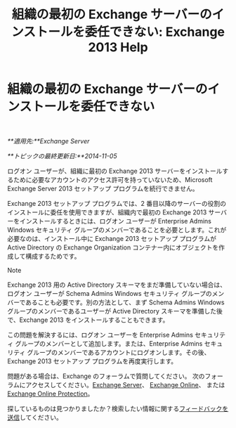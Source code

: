﻿---
title: '組織の最初の Exchange サーバーのインストールを委任できない: Exchange 2013 Help'
TOCTitle: 組織の最初の Exchange サーバーのインストールを委任できない
ms:assetid: d451581b-6161-4e95-99f1-03dac8313fae
ms:mtpsurl: https://technet.microsoft.com/ja-jp/library/ms.exch.setupreadiness.delegatedmailboxfirstinstall(v=EXCHG.150)
ms:contentKeyID: 48270085
ms.date: 04/24/2018
mtps_version: v=EXCHG.150
ms.translationtype: HT
---

# 組織の最初の Exchange サーバーのインストールを委任できない

 

_**適用先:**Exchange Server_

_**トピックの最終更新日:**2014-11-05_

ログオン ユーザーが、組織に最初の Exchange 2013 サーバーをインストールするために必要なアカウントのアクセス許可を持っていないため、Microsoft Exchange Server 2013 セットアップ プログラムを続行できません。

Exchange 2013 セットアップ プログラムでは、2 番目以降のサーバーの役割のインストールに委任を使用できますが、組織内で最初の Exchange 2013 サーバーをインストールするときには、ログオン ユーザーが Enterprise Admins Windows セキュリティ グループのメンバーであることを必要とします。これが必要なのは、インストール中に Exchange 2013 セットアップ プログラムが Active Directory の Exchange Organization コンテナー内にオブジェクトを作成して構成するためです。


> [!NOTE]
> Exchange 2013 用の Active Directory スキーマをまだ準備していない場合は、ログオン ユーザーが Schema Admins Windows セキュリティ グループのメンバーであることも必要です。別の方法として、まず Schema Admins Windows グループのメンバーであるユーザーが Active Directory スキーマを準備した後で、Exchange 2013 をインストールすることもできます。



この問題を解決するには、ログオン ユーザーを Enterprise Admins セキュリティ グループのメンバーとして追加します。または、Enterprise Admins セキュリティ グループのメンバーであるアカウントにログオンします。その後、Exchange 2013 セットアップ プログラムを再度実行します。

問題がある場合は、Exchange のフォーラムで質問してください。 次のフォーラムにアクセスしてください。[Exchange Server](https://go.microsoft.com/fwlink/p/?linkid=60612)、 [Exchange Online](https://go.microsoft.com/fwlink/p/?linkid=267542)、 または [Exchange Online Protection](https://go.microsoft.com/fwlink/p/?linkid=285351)。

探しているものは見つかりましたか？検索したい情報に関する[フィードバックを送信](mailto:exsetuphelpfeedback@microsoft.com?subject=exchange%202013%20setup%20help%20feedback)してください。

